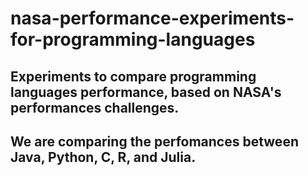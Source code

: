 # nasa-performance-experiments-for-programming-languages
## Experiments to compare programming languages performance, based on NASA's performances challenges.
## We are comparing the perfomances between Java, Python, C, R, and Julia.
